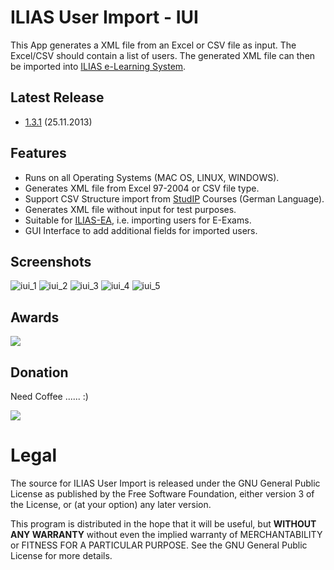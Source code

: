 # ILIAS User Import - IUI
This App generates a XML file from an Excel or CSV file as input. The Excel/CSV should contain a list of users.
The generated XML file can then be imported into [ILIAS e-Learning System](http://www.ilias.de/).

## Latest Release
  * [1.3.1](https://github.com/iFadi/ilias-userimport/releases/download/1.3.1/IUI_1.3.1.jar) (25.11.2013)

## Features
  * Runs on all Operating Systems (MAC OS, LINUX, WINDOWS).
  * Generates XML file from Excel 97-2004 or CSV file type.
  * Support CSV Structure import from [StudIP](http://www.studip.de/home/) Courses (German Language).
  * Generates XML file without input for test purposes.
  * Suitable for [ILIAS-EA](http://www.ilias.de/docu/goto_docu_cat_2349.html), i.e. importing users for E-Exams.
  * GUI Interface to add additional fields for imported users.

## Screenshots
![iui_1](https://dl.dropbox.com/u/3098106/IUI/IUI_1.3.0_1.png)
![iui_2](https://dl.dropbox.com/u/3098106/IUI/IUI_1.3.0_4.png)
![iui_3](https://dl.dropbox.com/u/3098106/IUI/IUI_1.3.0_3.png)
![iui_4](https://dl.dropbox.com/u/3098106/IUI/IUI_1.3.0_2.png)
![iui_5](https://dl.dropbox.com/u/3098106/IUI/IUI_1.3.0_5.png)

## Awards
[<img src="http://dl.dropbox.com/u/3098106/softpedia_free_award_f.gif">](http://mac.softpedia.com/progClean/ILIAS-User-Import-Clean-111898.html)

## Donation
Need Coffee ...... :)

[<img src="https://www.paypalobjects.com/en_US/i/btn/btn_donate_LG.gif">](https://www.paypal.com/cgi-bin/webscr?cmd=_donations&business=fadi_asbih%40yahoo%2ede&lc=US&item_name=Support%20Developing%20ILIAS%20User%20Import&no_note=0&currency_code=EUR&bn=PP%2dDonationsBF%3abtn_donate_LG%2egif%3aNonHostedGuest)

# Legal
The source for ILIAS User Import is released under the GNU General Public License as published by the Free Software Foundation, either version 3 of the License, or (at your option) any later version.

This program is distributed in the hope that it will be useful,
    but **WITHOUT ANY WARRANTY** without even the implied warranty of
    MERCHANTABILITY or FITNESS FOR A PARTICULAR PURPOSE.  See the
    GNU General Public License for more details.
